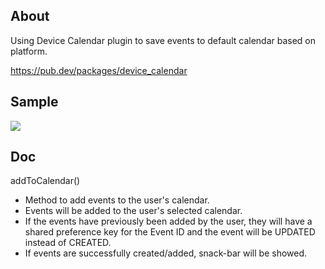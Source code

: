## About

Using Device Calendar plugin to save events to default calendar based on platform.

https://pub.dev/packages/device_calendar

## Sample
![](device-calendar-gif)

## Doc
addToCalendar() 
 
- Method to add events to the user's calendar.
- Events will be added to the user's selected calendar.
- If the events have previously been added by the user, they will have a shared preference key for the Event ID and the event will be UPDATED instead of CREATED.
- If events are successfully created/added, snack-bar will be showed.
